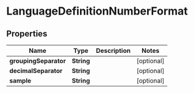 
# LanguageDefinitionNumberFormat

## Properties
Name | Type | Description | Notes
------------ | ------------- | ------------- | -------------
**groupingSeparator** | **String** |  |  [optional]
**decimalSeparator** | **String** |  |  [optional]
**sample** | **String** |  |  [optional]



